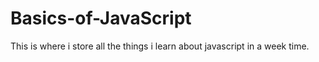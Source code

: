 # Basics-of-JavaScript

This is where i store all the things i learn about javascript in a week time. 
